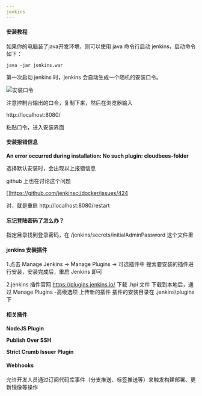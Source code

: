 ```yaml
---
jenkins
---
```


#### 安装教程

如果你的电脑装了java开发环境，则可以使用 java 命令行启动 jenkins，启动命令如下：

```shell
java -jar jenkins.war
```

第一次启动 jenkins 时，jenkins 会自动生成一个随机的安装口令。

![安装口令](D:\work\aWeb\software\jenkins\image\16378277513514.png)

注意控制台输出的口令，复制下来，然后在浏览器输入

http://localhost:8080/

粘贴口令，进入安装界面



#### 安装报错信息

**An error occurred during installation: No such plugin: cloudbees-folder**

选择默认安装时，会出现以上报错信息

github 上也在讨论这个问题

[]https://github.com/jenkinsci/docker/issues/424

对，就是重启 http://localhost:8080/restart



#### 忘记登陆密码了怎么办？

指定目录找到登录密码，在 /jenkins/secrets/initialAdminPassword 这个文件里



#### jenkins 安装插件

1.点击 Manage Jenkins -> Manage Plugins -> 可选插件中 搜索要安装的插件进行安装，安装完成后，重启 Jenkins 即可

2.jenkins 插件官网 https://plugins.jenkins.io/ 下载 .hpi 文件
下载到本地后，通过  Manage Plugins -高级选项 上传新的插件
插件的安装目录在 .jenkins\plugins 下


#### 相关插件

**NodeJS Plugin**

**Publish Over SSH**

**Strict Crumb Issuer Plugin**


#### Webhooks

允许开发人员通过订阅代码库事件（分支推送、标签推送等）来触发构建部署、更新镜像等操作